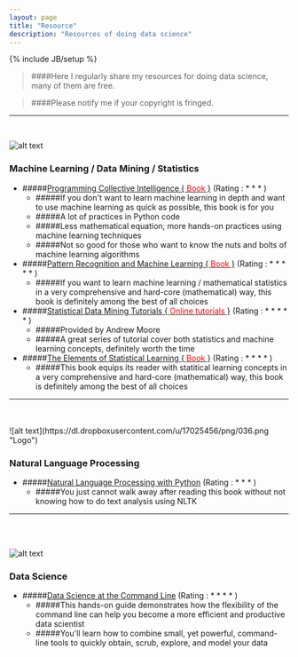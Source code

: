 ```yaml
---
layout: page
title: "Resource"
description: "Resources of doing data science"
---
```

{% include JB/setup %}
> ####Here I regularly share my resources for doing data science, many of them are free.

> ####Please notify me if your copyright is fringed.

---
<br />         

![alt text](https://dl.dropboxusercontent.com/u/17025456/png/059.png "Logo")

### Machine Learning / Data Mining / Statistics
* #####[Programming Collective Intelligence { <font color='red'>Book</font> }](http://shop.oreilly.com/product/9780596529321.do) (Rating : * * * )
	- #####If you don't want to learn machine learning in depth and want to use machine learning as quick as possible, this book is for you
	- #####A lot of practices in Python code
	- #####Less mathematical equation, more hands-on practices using machine learning techniques
	- #####Not so good for those who want to know the nuts and bolts of machine learning algorithms
* #####[Pattern Recognition and Machine Learning { <font color='red'>Book</font> }](http://research.microsoft.com/en-us/um/people/cmbishop/prml/) (Rating : * * * * * )
	- #####If you want to learn machine learning / mathematical statistics in a very comprehensive and hard-core (mathematical) way, this book is definitely among the best of all choices
* #####[Statistical Data Mining Tutorials { <font color='red'>Online tutorials</font> }](http://www.autonlab.org/tutorials/list.html) (Rating : * * * * * )
	- #####Provided by Andrew Moore
	- #####A great series of tutorial cover both statistics and machine learning concepts, definitely worth the time
* #####[The Elements of Statistical Learning { <font color='red'>Book</font> }](http://statweb.stanford.edu/~tibs/ElemStatLearn/) (Rating : * * * * )
	- #####This book equips its reader with statitical learning concepts in a very comprehensive and hard-core (mathematical) way, this book is definitely among the best of all choices



---
<br />         
<br />
![alt text](https://dl.dropboxusercontent.com/u/17025456/png/036.png "Logo")

### Natural Language Processing
* #####[Natural Language Processing with Python](http://shop.oreilly.com/product/9780596516499.do) (Rating : * * * )
	- #####You just cannot walk away after reading this book without not knowing how to do text analysis using NLTK
	
	


---
<br />         
<br />

![alt text](https://dl.dropboxusercontent.com/u/17025456/png/051.png "Logo")

### Data Science
* #####[Data Science at the Command Line](http://datascienceatthecommandline.com/) (Rating : * * * * )
	- #####This hands-on guide demonstrates how the flexibility of the command line can help you become a more efficient and productive data scientist
	- #####You'll learn how to combine small, yet powerful, command-line tools to quickly obtain, scrub, explore, and model your data
	
	

